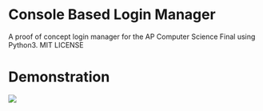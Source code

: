 # Console Based Login Manager
A proof of concept login manager for the AP Computer Science Final using Python3. 
MIT LICENSE

# Demonstration 
![](https://github.com/AlexandxrOh/loginManagerAP/demonstration.gif)
